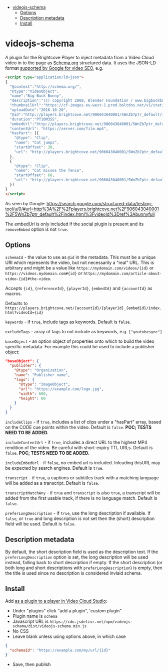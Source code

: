 <!-- START doctoc generated TOC please keep comment here to allow auto update -->
<!-- DON'T EDIT THIS SECTION, INSTEAD RE-RUN doctoc TO UPDATE -->


- [videojs-schema](#videojs-schema)
  - [Options](#options)
  - [Description metadata](#description-metadata)
  - [Install](#install)

<!-- END doctoc generated TOC please keep comment here to allow auto update -->

# videojs-schema

A plugin for the Brightcove Player to inject metadata from a Video Cloud video in to the page as [Schema.org](https://schema.org/VideoObject) structured data. It uses the JSON-LD format [supported by Google for video SEO](https://developers.google.com/search/docs/guides/intro-structured-data), e.g.

```html
<script type="application/ld+json">
{
  "@context":"http://schema.org/",
  "@type":"VideoObject",
  "name":"Big Buck Bunny",
  "description":"(c) copyright 2008, Blender Foundation / www.bigbuckbunny.org",
  "thumbnailUrl":"https://cf-images.eu-west-1.prod.boltdns.net/v1/static/906043040001/f7d56300-ffca-460d-8ff6-fef835c12b36/e284fdba-d15a-422f-bebc-6a355e3d4dd3/1280x720/match/image.jpg",
  "uploadDate":"2016-10-20",
  "@id":"http://players.brightcove.net/906043040001/5WnZb7ptr_default/index.html?videoId=ref:bunnyfull",
  "duration":"PT10M35S",
  "embedUrl":"http://players.brightcove.net/906043040001/5WnZb7ptr_default/index.html?videoId=1401169490001",
  "contentUrl": "https://server.com/file.mp4",
  "hasPart": [{
    "@type": "Clip",
    "name": "Cat jumps",
    "startOffset": 30,
    "url": "http://players.brightcove.net/906043040001/5WnZb7ptr_default/index.html?videoId=1401169490001?t=30"
  },
  {
    "@type": "Clip",
    "name": "Cat misses the fence",
    "startOffset": 60,
    "url": "http://players.brightcove.net/906043040001/5WnZb7ptr_default/index.html?videoId=1401169490001?t=60"
  }]
}
</script>
```

As seen by Google: https://search.google.com/structured-data/testing-tool/u/0/#url=http%3A%2F%2Fplayers.brightcove.net%2F906043040001%2F5WnZb7ptr_default%2Findex.html%3FvideoId%3Dref%3Abunnyfull

The embedUrl is only included if the social plugin is present and its `removeEmbed` option is not `true`.

## Options

`schemaId` - the value to use as `@id` in the metadata. This must be a unique URI which represents the video, but not necessarily a "real" URL. This is arbitrary and might be a value like `https://mydomain.com/videos/{id}` or `https://videos.mydomain.com#{id}` or `https://mydomain.com/article-about-video-{id}#the-video`.

Accepts `{id}`, `{referenceId}`, `{playerId}`,  `{embedId}` and `{accountId}` as macros.

Defaults to `https://players.brightcove.net/{accountId}/{playerId}_{embedId}/index.html?videoId={id}`

`keywords` - if `true`, include tags as keywords. Default is `false`.

`excludeTags` - array of tags to not include as keywords, e.g. `["youtubesync"]`

`baseObject` - an option object of properties onto which to build the video specific metadata. For example this could be used to include a publisher object:

```json
"baseObject": {
  "publisher": {
    "@type": "Organization",
    "name": "Publisher name",
    "logo": {
      "@type": "ImageObject",
      "url": "https://example.com/logo.jpg",
      "width": 600,
      "height": 60
    }
  }
}
```

`includeClips` - if `true`, includes a list of clips under a "hasPart" array, based on the CODE cue points within the video. Default is `false`. __POC; TESTS NEED TO BE ADDED.__

`includeContentUrl` - if `true`, includes a direct URL to the highest MP4 rendition of the video. Be careful with short-expiry TTL URLs. Default is `false`. __POC; TESTS NEED TO BE ADDED.__

`includeEmbedUrl` - if `false`, no embed url is included. Inlcuding thisURL may be expected by search engines. Default is `true`. 

`transcript` - if `true`, a captions or subtitles track with a matching language will be added as a transcript. Default is `false`.

`transcriptMatchAny` - if `true` and `transcript` is also `true`, a transcript will be added from the first usable track, if there is no language match. Default is `false`.

`preferLongDescription` - if `true`, use the long description if available. If `false`, or `true` and long description is not set then the (short) description field will be used. Default is `false`.

## Description metadata
By default, the short description field is used as the description text. If the `preferLongDescription` option is set, the long description will be used instead, falling back to short description if empty. If the short description (or both long and short descriptions with `preferLongDescription`) is empty, then the title is used since no description is considered invlaid schema.

## Install

Add [as a plugin to a player in Video Cloud Studio][plugins]:

- Under "plugins" click "add a plugin", 'custom plugin"
- Plugin name is `schema`
- Javascript URL is `https://cdn.jsdelivr.net/npm/videojs-schema/dist/videojs-schema.min.js`
- No CSS
- Leave blank unless using options above, in which case

```json
{
  "schemaId": "https://example.com/my/url/{id}"
}
```

- Save, then publish

[plugins]: [https://support.brightcove.com/configuring-player-plugins]
